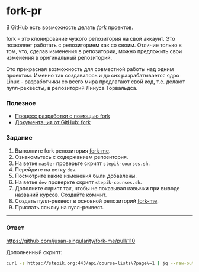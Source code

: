# fork-pr

В GitHub есть возможность делать _fork_ проектов.

fork - это клонирование чужого репозитория на свой аккаунт. Это позволяет работать с репозиторием как со своим. Отличие только в том, что, сделав изменения в репозитории, можно предложить свои изменения в оригинальный репозиторий.

Это прекрасная возможность для совместной работы над одним проектом. Именно так создавалось и до сих разрабатывается ядро Linux - разработчики со всего мира предлагают свой код, т.е. делают пулл-реквесты, в репозиторий Линуса Торвальдса.

### Полезное

- [Процесс разработки с помощью fork](https://www.atlassian.com/git/tutorials/comparing-workflows/forking-workflow)
- [Документация от GitHub: fork](https://docs.github.com/en/get-started/quickstart/fork-a-repo)

### Задание

1. Выполните fork репозитория [fork-me](https://github.com/jusan-singularity/fork-me/).
2. Ознакомьтесь с содержанием репозитория.
3. На ветке `master` проверьте скрипт `stepik-courses.sh`.
4. Перейдите на ветку `dev`.
5. Посмотрите какие изменения были добавлены.
6. На ветке `dev` проверьте скрипт `stepik-courses.sh`.
7. Дополните скрипт так, чтобы не показывал кавычки при выводе названий курсов. Создайте коммит.
8. Создать пулл-реквест в основной репозиторий [fork-me](https://github.com/jusan-singularity/fork-me/).
9. Прислать ссылку на пулл-реквест.

---

### Ответ
 
https://github.com/jusan-singularity/fork-me/pull/110

Дополненный скрипт:

```bash
curl -s https://stepik.org:443/api/course-lists\?page\=1 | jq --raw-output '."course-lists"[].title'
```
